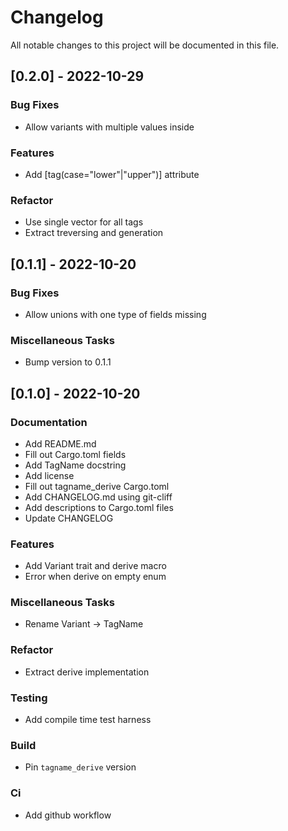 # Changelog

All notable changes to this project will be documented in this file.

## [0.2.0] - 2022-10-29

### Bug Fixes

- Allow variants with multiple values inside

### Features

- Add [tag(case="lower"|"upper")] attribute

### Refactor

- Use single vector for all tags
- Extract treversing and generation

## [0.1.1] - 2022-10-20

### Bug Fixes

- Allow unions with one type of fields missing

### Miscellaneous Tasks

- Bump version to 0.1.1

## [0.1.0] - 2022-10-20

### Documentation

- Add README.md
- Fill out Cargo.toml fields
- Add TagName docstring
- Add license
- Fill out tagname_derive Cargo.toml
- Add CHANGELOG.md using git-cliff
- Add descriptions to Cargo.toml files
- Update CHANGELOG

### Features

- Add Variant trait and derive macro
- Error when derive on empty enum

### Miscellaneous Tasks

- Rename Variant -> TagName

### Refactor

- Extract derive implementation

### Testing

- Add compile time test harness

### Build

- Pin `tagname_derive` version

### Ci

- Add github workflow

<!-- generated by git-cliff -->
